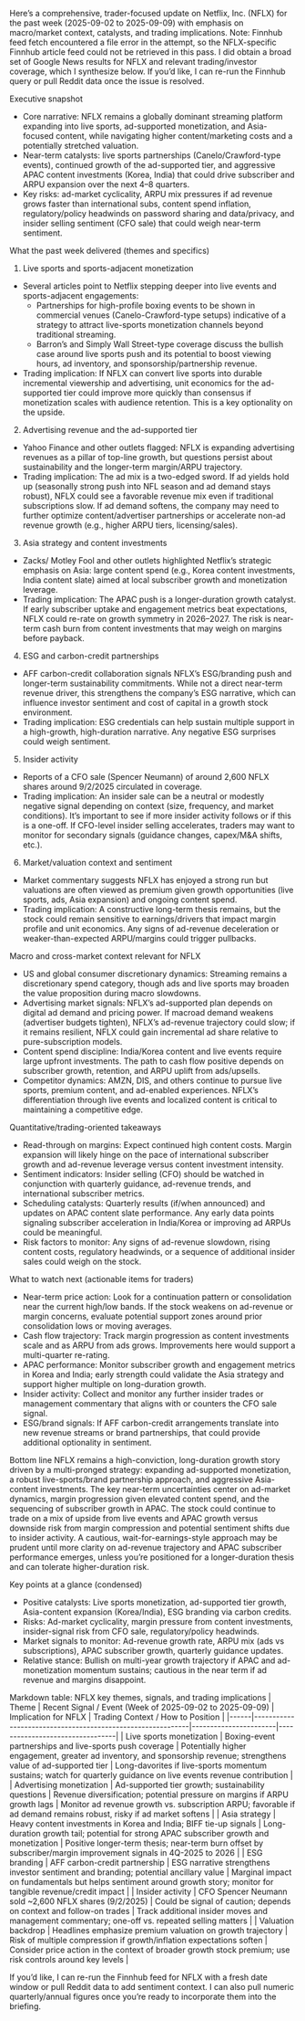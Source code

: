 Here’s a comprehensive, trader-focused update on Netflix, Inc. (NFLX) for the past week (2025-09-02 to 2025-09-09) with emphasis on macro/market context, catalysts, and trading implications. Note: Finnhub feed fetch encountered a file error in the attempt, so the NFLX-specific Finnhub article feed could not be retrieved in this pass. I did obtain a broad set of Google News results for NFLX and relevant trading/investor coverage, which I synthesize below. If you’d like, I can re-run the Finnhub query or pull Reddit data once the issue is resolved.

Executive snapshot
- Core narrative: NFLX remains a globally dominant streaming platform expanding into live sports, ad-supported monetization, and Asia-focused content, while navigating higher content/marketing costs and a potentially stretched valuation.
- Near-term catalysts: live sports partnerships (Canelo/Crawford-type events), continued growth of the ad-supported tier, and aggressive APAC content investments (Korea, India) that could drive subscriber and ARPU expansion over the next 4–8 quarters.
- Key risks: ad-market cyclicality, ARPU mix pressures if ad revenue grows faster than international subs, content spend inflation, regulatory/policy headwinds on password sharing and data/privacy, and insider selling sentiment (CFO sale) that could weigh near-term sentiment.

What the past week delivered (themes and specifics)
1) Live sports and sports-adjacent monetization
- Several articles point to Netflix stepping deeper into live events and sports-adjacent engagements:
  - Partnerships for high-profile boxing events to be shown in commercial venues (Canelo-Crawford-type setups) indicative of a strategy to attract live-sports monetization channels beyond traditional streaming.
  - Barron’s and Simply Wall Street-type coverage discuss the bullish case around live sports push and its potential to boost viewing hours, ad inventory, and sponsorship/partnership revenue.
- Trading implication: If NFLX can convert live sports into durable incremental viewership and advertising, unit economics for the ad-supported tier could improve more quickly than consensus if monetization scales with audience retention. This is a key optionality on the upside.

2) Advertising revenue and the ad-supported tier
- Yahoo Finance and other outlets flagged: NFLX is expanding advertising revenues as a pillar of top-line growth, but questions persist about sustainability and the longer-term margin/ARPU trajectory.
- Trading implication: The ad mix is a two-edged sword. If ad yields hold up (seasonally strong push into NFL season and ad demand stays robust), NFLX could see a favorable revenue mix even if traditional subscriptions slow. If ad demand softens, the company may need to further optimize content/advertiser partnerships or accelerate non-ad revenue growth (e.g., higher ARPU tiers, licensing/sales).

3) Asia strategy and content investments
- Zacks/ Motley Fool and other outlets highlighted Netflix’s strategic emphasis on Asia: large content spend (e.g., Korea content investments, India content slate) aimed at local subscriber growth and monetization leverage.
- Trading implication: The APAC push is a longer-duration growth catalyst. If early subscriber uptake and engagement metrics beat expectations, NFLX could re-rate on growth symmetry in 2026–2027. The risk is near-term cash burn from content investments that may weigh on margins before payback.

4) ESG and carbon-credit partnerships
- AFF carbon-credit collaboration signals NFLX’s ESG/branding push and longer-term sustainability commitments. While not a direct near-term revenue driver, this strengthens the company’s ESG narrative, which can influence investor sentiment and cost of capital in a growth stock environment.
- Trading implication: ESG credentials can help sustain multiple support in a high-growth, high-duration narrative. Any negative ESG surprises could weigh sentiment.

5) Insider activity
- Reports of a CFO sale (Spencer Neumann) of around 2,600 NFLX shares around 9/2/2025 circulated in coverage.
- Trading implication: An insider sale can be a neutral or modestly negative signal depending on context (size, frequency, and market conditions). It’s important to see if more insider activity follows or if this is a one-off. If CFO-level insider selling accelerates, traders may want to monitor for secondary signals (guidance changes, capex/M&A shifts, etc.).

6) Market/valuation context and sentiment
- Market commentary suggests NFLX has enjoyed a strong run but valuations are often viewed as premium given growth opportunities (live sports, ads, Asia expansion) and ongoing content spend.
- Trading implication: A constructive long-term thesis remains, but the stock could remain sensitive to earnings/drivers that impact margin profile and unit economics. Any signs of ad-revenue deceleration or weaker-than-expected ARPU/margins could trigger pullbacks.

Macro and cross-market context relevant for NFLX
- US and global consumer discretionary dynamics: Streaming remains a discretionary spend category, though ads and live sports may broaden the value proposition during macro slowdowns.
- Advertising market signals: NFLX’s ad-supported plan depends on digital ad demand and pricing power. If macroad demand weakens (advertiser budgets tighten), NFLX’s ad-revenue trajectory could slow; if it remains resilient, NFLX could gain incremental ad share relative to pure-subscription models.
- Content spend discipline: India/Korea content and live events require large upfront investments. The path to cash flow positive depends on subscriber growth, retention, and ARPU uplift from ads/upsells.
- Competitor dynamics: AMZN, DIS, and others continue to pursue live sports, premium content, and ad-enabled experiences. NFLX’s differentiation through live events and localized content is critical to maintaining a competitive edge.

Quantitative/trading-oriented takeaways
- Read-through on margins: Expect continued high content costs. Margin expansion will likely hinge on the pace of international subscriber growth and ad-revenue leverage versus content investment intensity.
- Sentiment indicators: Insider selling (CFO) should be watched in conjunction with quarterly guidance, ad-revenue trends, and international subscriber metrics.
- Scheduling catalysts: Quarterly results (if/when announced) and updates on APAC content slate performance. Any early data points signaling subscriber acceleration in India/Korea or improving ad ARPUs could be meaningful.
- Risk factors to monitor: Any signs of ad-revenue slowdown, rising content costs, regulatory headwinds, or a sequence of additional insider sales could weigh on the stock.

What to watch next (actionable items for traders)
- Near-term price action: Look for a continuation pattern or consolidation near the current high/low bands. If the stock weakens on ad-revenue or margin concerns, evaluate potential support zones around prior consolidation lows or moving averages.
- Cash flow trajectory: Track margin progression as content investments scale and as ARPU from ads grows. Improvements here would support a multi-quarter re-rating.
- APAC performance: Monitor subscriber growth and engagement metrics in Korea and India; early strength could validate the Asia strategy and support higher multiple on long-duration growth.
- Insider activity: Collect and monitor any further insider trades or management commentary that aligns with or counters the CFO sale signal.
- ESG/brand signals: If AFF carbon-credit arrangements translate into new revenue streams or brand partnerships, that could provide additional optionality in sentiment.

Bottom line
NFLX remains a high-conviction, long-duration growth story driven by a multi-pronged strategy: expanding ad-supported monetization, a robust live-sports/brand partnership approach, and aggressive Asia-content investments. The key near-term uncertainties center on ad-market dynamics, margin progression given elevated content spend, and the sequencing of subscriber growth in APAC. The stock could continue to trade on a mix of upside from live events and APAC growth versus downside risk from margin compression and potential sentiment shifts due to insider activity. A cautious, wait-for-earnings-style approach may be prudent until more clarity on ad-revenue trajectory and APAC subscriber performance emerges, unless you’re positioned for a longer-duration thesis and can tolerate higher-duration risk.

Key points at a glance (condensed)
- Positive catalysts: Live sports monetization, ad-supported tier growth, Asia-content expansion (Korea/India), ESG branding via carbon credits.
- Risks: Ad-market cyclicality, margin pressure from content investments, insider-signal risk from CFO sale, regulatory/policy headwinds.
- Market signals to monitor: Ad-revenue growth rate, ARPU mix (ads vs subscriptions), APAC subscriber growth, quarterly guidance updates.
- Relative stance: Bullish on multi-year growth trajectory if APAC and ad-monetization momentum sustains; cautious in the near term if ad revenue and margins disappoint.

Markdown table: NFLX key themes, signals, and trading implications
| Theme | Recent Signal / Event (Week of 2025-09-02 to 2025-09-09) | Implication for NFLX | Trading Context / How to Position |
|------|------------------------------------------------------------|-----------------------|---------------------------------|
| Live sports monetization | Boxing-event partnerships and live-sports push coverage | Potentially higher engagement, greater ad inventory, and sponsorship revenue; strengthens value of ad-supported tier | Long-davorites if live-sports momentum sustains; watch for quarterly guidance on live events revenue contribution |
| Advertising monetization | Ad-supported tier growth; sustainability questions | Revenue diversification; potential pressure on margins if ARPU growth lags | Monitor ad revenue growth vs. subscription ARPU; favorable if ad demand remains robust, risky if ad market softens |
| Asia strategy | Heavy content investments in Korea and India; BIFF tie-up signals | Long-duration growth tail; potential for strong APAC subscriber growth and monetization | Positive longer-term thesis; near-term burn offset by subscriber/margin improvement signals in 4Q-2025 to 2026 |
| ESG branding | AFF carbon-credit partnership | ESG narrative strengthens investor sentiment and branding; potential ancillary value | Marginal impact on fundamentals but helps sentiment around growth story; monitor for tangible revenue/credit impact |
| Insider activity | CFO Spencer Neumann sold ~2,600 NFLX shares (9/2/2025) | Could be signal of caution; depends on context and follow-on trades | Track additional insider moves and management commentary; one-off vs. repeated selling matters |
| Valuation backdrop | Headlines emphasize premium valuation on growth trajectory | Risk of multiple compression if growth/inflation expectations soften | Consider price action in the context of broader growth stock premium; use risk controls around key levels |

If you’d like, I can re-run the Finnhub feed for NFLX with a fresh date window or pull Reddit data to add sentiment context. I can also pull numeric quarterly/annual figures once you’re ready to incorporate them into the briefing.
